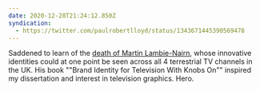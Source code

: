 ```yaml
---
date: 2020-12-28T21:24:12.850Z
syndication:
  - https://twitter.com/paulrobertlloyd/status/1343671445390569478
---
```

Saddened to learn of the [death of Martin Lambie-Nairn](https://www.theguardian.com/artanddesign/2020/dec/28/martin-lambie-nairn-spitting-image-co-creator-dies), whose innovative identities could at one point be seen across all 4 terrestrial TV channels in the UK. His book ""Brand Identity for Television With Knobs On"" inspired my dissertation and interest in television graphics. Hero.
